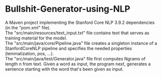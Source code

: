 # Bullshit-Generator-using-NLP
A Maven project implementing the Stanford Core NLP 3.9.2 dependencies (in the "pom.xml" file). <br>
The "src/main/resources/text_input.txt" file contains text that serves as training material for the model. <br>
The "src/main/java/core/Pipeline.java" file creates a singleton instance of a StanfordCoreNLP pipeline and specifies the needed properties (lemmatization, pos, ...). <br>
The "src/main/java/test/Generator.java" file first computes Ngrams of length n from text. Given a word as input, the program next, generates a sentence starting with the word that's been given as input.

